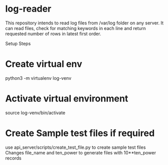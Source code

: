 # log-reader

This repository intends to read log files from /var/log folder on any server.
It can read files, check for matching keywords in each line and return requested number of rows in latest first order.

Setup Steps

# Create virtual env
python3 -m virtualenv log-venv

# Activate virtual environment
source log-venv/bin/activate

# Create Sample test files if required
use api_server/scripts/create_test_file.py to create sample test files
Changes file_name and ten_power to generate files with 10**ten_power records

